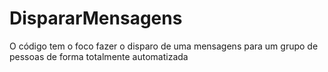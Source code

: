 # DispararMensagens
O código tem o foco fazer o disparo de uma mensagens para um grupo de pessoas de forma totalmente automatizada

